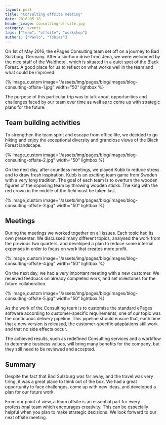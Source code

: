 ```yaml
---
layout: post
title: "Consulting offsite meeting"
date: 2016-05-18
header_image: consulting-offsite.jpg
category: events
tags: ["team", "offsite", "workshop"]
authors: ["Pavlo", "Tobias"]
---
```


On 1st of May 2016, the ePages Consulting team set off on a journey to Bad Sulzburg, Germany.
After a six-hour drive from Jena, we were welcomed by the nice staff of the Waldhotel, which is situated in a quiet spot of the Black Forest.
A good place for us to reflect on what works well in the team and what could be improved.

{% image_custom image="/assets/img/pages/blog/images/blog-consulting-offsite-1.jpg" width="50" lightbox %}

The purpose of this particular trip was to talk about opportunities and challenges faced by our team over time as well as to come up with strategic plans for the future.

## Team building activities

To strengthen the team spirit and escape from office life, we decided to go hiking and enjoy the exceptional diversity and grandiose views of the Black Forest landscape.

{% image_custom image="/assets/img/pages/blog/images/blog-consulting-offsite-2.jpg" width="50" lightbox %}

On the next day, after countless meetings, we played Kubb to reduce stress and to draw fresh inspiration.
Kubb is an exciting team game from Sweden with a very long tradition.
The goal of each team is to overturn the wooden figures of the opposing team by throwing wooden sticks.
The king with the red crown in the middle of the field must be taken last.

{% image_custom image="/assets/img/pages/blog/images/blog-consulting-offsite-3.jpg" width="50" lightbox %}

## Meetings

During the meetings we worked together on all issues. Each topic had its own presenter.
We discussed many different topics, analysed the work from the previous two quarters, and developed a plan to reduce some internal expenses in order to focus on work that creates more profit.

{% image_custom image="/assets/img/pages/blog/images/blog-consulting-offsite-4.jpg" width="50" lightbox %}

On the next day, we had a very important meeting with a new customer.
We received feedback on already completed work, and set milestones for the future collaboration.

{% image_custom image="/assets/img/pages/blog/images/blog-consulting-offsite-5.jpg" width="50" lightbox %}

As the work of the Consulting team is to customise the standard ePages software according to customer-specific requirements, one of our topic was the continuous delivery pipeline.
This pipeline should ensure that, each time that a new version is released, the customer-specific adaptations still work and that no side effects occur.

The achieved results, such as redefined Consulting services and a workflow to determine business values, will bring many benefits for the company, but they still need to be reviewed and accepted.

## Summary

Despite the fact that Bad Sulzburg was far away, and the travel was very tiring, it was a great place to think out of the box.
We had a great opportunity to face challenges, come up with new ideas, and developed a plan for our future work.

From our point of view, a team offsite is an essential part for every professional team which encourages creativity.
This can be especially helpful when you plan to make strategic decisions.
We look forward to our next offsite meeting.
